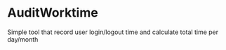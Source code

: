 # AuditWorktime
 Simple tool that record user login/logout time and calculate total time per day/month
